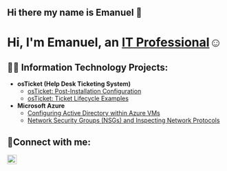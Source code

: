 ## Hi there my name is Emanuel 👋

<h1>Hi, I'm Emanuel, an <a href="https://www.linkedin.com/in/ekesto1">IT Professional</a>☺</h1>

<h2>👨‍💻 Information Technology Projects:</h2>

- <b>osTicket (Help Desk Ticketing System)</b>
  - [osTicket: Post-Installation Configuration](https://github.com/Emanuel-Kesto/post-install-config)
  - [osTicket: Ticket Lifecycle Examples](https://github.com/Emanuel-Kesto/ticket-lifecycle)
- <b>Microsoft Azure</b>
  - [Configuring Active Directory within Azure VMs](https://github.com/Emanuel-Kesto/configure-ad)
  - [Network Security Groups (NSGs) and Inspecting Network Protocols](https://github.com/Emanuel-Kesto/azure-network-protocols)

<h2>🤳Connect with me:</h2>


[<img align="left" alt="Josh | LinkedIn" width="22px" src="https://cdn.jsdelivr.net/npm/simple-icons@v3/icons/linkedin.svg" />][linkedin]



[linkedin]: https://linkedin.com/in/ekesto1

